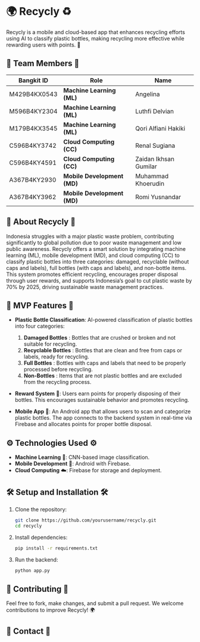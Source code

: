 # 🌍 **Recycly** ♻️

Recycly is a mobile and cloud-based app that enhances recycling efforts using AI to classify plastic bottles, making recycling more effective while rewarding users with points. 🌱

## 🌟 **Team Members** 🌟

| **Bangkit ID** | **Role**               | **Name**                                      |
|----------------|------------------------|-----------------------------------------------|
| M429B4KX0543   | **Machine Learning (ML)** | Angelina                                     |
| M596B4KY2304   | **Machine Learning (ML)** | Luthfi Delvian                                |
| M179B4KX3545   | **Machine Learning (ML)** | Qori Alfiani Hakiki                           |
| C596B4KY3742   | **Cloud Computing (CC)** | Renal Sugiana                                |
| C596B4KY4591   | **Cloud Computing (CC)** | Zaidan Ikhsan Gumilar                        |
| A367B4KY2930   | **Mobile Development (MD)** | Muhammad Khoerudin                         |
| A367B4KY3962   | **Mobile Development (MD)** | Romi Yusnandar                               |

## 📜 **About Recycly** 📜

Indonesia struggles with a major plastic waste problem, contributing significantly to global pollution due to poor waste management and low public awareness. Recycly offers a smart solution by integrating machine learning (ML), mobile development (MD), and cloud computing (CC) to classify plastic bottles into three categories: damaged, recyclable (without caps and labels), full bottles (with caps and labels), and non-bottle items.  This system promotes efficient recycling, encourages proper disposal through user rewards, and supports Indonesia’s goal to cut plastic waste by 70% by 2025, driving sustainable waste management practices. 

## 🚀 **MVP Features** 🚀

- **Plastic Bottle Classification**:  AI-powered classification of plastic bottles into four categories:
  1. **Damaged Bottles** : Bottles that are crushed or broken and not suitable for recycling.
  2. **Recyclable Bottles** : Bottles that are clean and free from caps or labels, ready for recycling.
  3. **Full Bottles** : Bottles with caps and labels that need to be properly processed before recycling.
  4. **Non-Bottles** : Items that are not plastic bottles and are excluded from the recycling process.

- **Reward System** 🎁: Users earn points for properly disposing of their bottles. This encourages sustainable behavior and promotes recycling.

- **Mobile App** 📱: An Android app that allows users to scan and categorize plastic bottles. The app connects to the backend system in real-time via Firebase and allocates points for proper bottle disposal.

## ⚙️ **Technologies Used** ⚙️

- **Machine Learning** 🧠: CNN-based image classification.
- **Mobile Development** 📲: Android with Firebase.
- **Cloud Computing** ☁️: Firebase for storage and deployment.

## 🛠️ **Setup and Installation** 🛠️

1. Clone the repository:
   ```bash
   git clone https://github.com/yourusername/recycly.git
   cd recycly
   ```

2. Install dependencies:
   ```bash
   pip install -r requirements.txt
   ```

3. Run the backend:
   ```bash
   python app.py
   ```

## 🤝 **Contributing** 🤝

Feel free to fork, make changes, and submit a pull request. We welcome contributions to improve Recycly! 🌍


## 📧 **Contact** 📧
